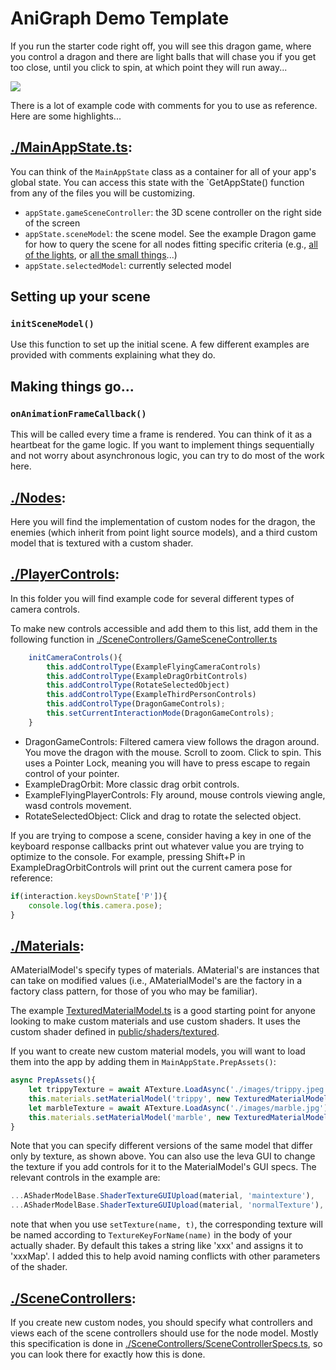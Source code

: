 # AniGraph Demo Template

If you run the starter code right off, you will see this dragon game, where you control a dragon and there are light balls that will chase you if you get too close, until you click to spin, at which point they will run away...

![](../../docs/images/DragonGamePreview.gif)

There is a lot of example code with comments for you to use as reference. Here are some highlights...


## [./MainAppState.ts](./MainAppState.ts):
You can think of the `MainAppState` class as a container for all of your app's global state. You can access this state with the `GetAppState() function from any of the files you will be customizing.

- `appState.gameSceneController`: the 3D scene controller on the right side of the screen
- `appState.sceneModel`: the scene model. See the example Dragon game for how to query the scene for all nodes fitting specific criteria (e.g., [all of the lights](https://www.youtube.com/watch?v=HAfFfqiYLp0), or [all the small things](https://www.youtube.com/watch?v=9Ht5RZpzPqw)...)
- `appState.selectedModel`: currently selected model

## Setting up your scene 

### `initSceneModel()`
Use this function to set up the initial scene. A few different examples are provided with comments explaining what they do.

## Making things go...
### `onAnimationFrameCallback()`
This will be called every time a frame is rendered. You can think of it as a heartbeat for the game logic. If you want to implement things sequentially and not worry about asynchronous logic, you can try to do most of the work here.



## [./Nodes](./Nodes):

Here you will find the implementation of custom nodes for the dragon, the enemies (which inherit from point light source models), and a third custom model that is textured with a custom shader.

## [./PlayerControls](./PlayerControls):

In this folder you will find example code for several different types of camera controls. 

To make new controls accessible and add them to this list, add them in the following function in [./SceneControllers/GameSceneController.ts](./SceneControllers/GameSceneController.ts)

```typescript
    initCameraControls(){
        this.addControlType(ExampleFlyingCameraControls)
        this.addControlType(ExampleDragOrbitControls)
        this.addControlType(RotateSelectedObject)
        this.addControlType(ExampleThirdPersonControls)
        this.addControlType(DragonGameControls);
        this.setCurrentInteractionMode(DragonGameControls);
    }
```

- DragonGameControls: Filtered camera view follows the dragon around. You move the dragon with the mouse. Scroll to zoom. Click to spin. This uses a Pointer Lock, meaning you will have to press escape to regain control of your pointer.
- ExampleDragOrbit: More classic drag orbit controls.
- ExampleFlyingPlayerControls: Fly around, mouse controls viewing angle, wasd controls movement.
- RotateSelectedObject: Click and drag to rotate the selected object.

If you are trying to compose a scene, consider having a key in one of the keyboard response callbacks print out whatever value you are trying to optimize to the console. For example, pressing Shift+P in ExampleDragOrbitControls will print out the current camera pose for reference:
```typescript
if(interaction.keysDownState['P']){
    console.log(this.camera.pose);
}
```

## [./Materials](./Materials):

AMaterialModel's specify types of materials. AMaterial's are instances that can take on modified values (i.e., AMaterialModel's are the factory in a factory class pattern, for those of you who may be familiar).

The example [TexturedMaterialModel.ts](./Materials/TexturedMaterialModel.ts) is a good starting point for anyone looking to make custom materials and use custom shaders. It uses the custom shader defined in [public/shaders/textured](../../public/shaders/textured).

If you want to create new custom material models, you will want to load them into the app by adding them in `MainAppState.PrepAssets()`:
```typescript
async PrepAssets(){
    let trippyTexture = await ATexture.LoadAsync('./images/trippy.jpeg');
    this.materials.setMaterialModel('trippy', new TexturedMaterialModel(trippyTexture));
    let marbleTexture = await ATexture.LoadAsync('./images/marble.jpg');
    this.materials.setMaterialModel('marble', new TexturedMaterialModel(marbleTexture));
}
```

Note that you can specify different versions of the same model that differ only by texture, as shown above. You can also use the leva GUI to change the texture if you add controls for it to the MaterialModel's GUI specs. The relevant controls in the example are:
```typescript
...AShaderModelBase.ShaderTextureGUIUpload(material, 'maintexture'),
...AShaderModelBase.ShaderTextureGUIUpload(material, 'normalTexture'),
```
note that when you use `setTexture(name, t)`, the corresponding texture will be named according to `TextureKeyForName(name)` in the body of your actually shader. By default this takes a string like 'xxx' and assigns it to 'xxxMap'. I added this to help avoid naming conflicts with other parameters of the shader.




## [./SceneControllers](./SceneControllers):

If you create new custom nodes, you should specify what controllers and views each of the scene controllers should use for the node model. Mostly this specification is done in [./SceneControllers/SceneControllerSpecs.ts](./SceneControllers/SceneControllerSpecs.ts), so you can look there for exactly how this is done.







